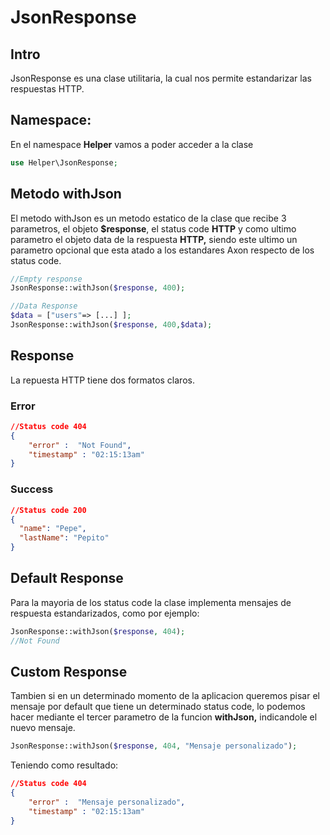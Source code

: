 # JsonResponse

## Intro

JsonResponse es una clase utilitaria, la cual nos permite estandarizar las respuestas HTTP.

## Namespace:

En el namespace **Helper**  vamos a poder acceder a la clase 

```php
use Helper\JsonResponse;
```

## Metodo withJson

El metodo withJson es un metodo estatico de la clase que recibe 3 parametros, el objeto **$response**, el status code **HTTP** y como ultimo parametro el objeto data de la respuesta **HTTP,** siendo este ultimo un parametro opcional que esta atado a los estandares Axon respecto de los status code.

```php
//Empty response
JsonResponse::withJson($response, 400);

//Data Response
$data = ["users"=> [...] ];
JsonResponse::withJson($response, 400,$data);
```

## Response

La repuesta HTTP tiene dos formatos claros.

### Error

```json
//Status code 404
{
	"error" :  "Not Found",
	"timestamp" : "02:15:13am"
}
```

### Success

```json
//Status code 200
{
  "name": "Pepe",
  "lastName": "Pepito"
}
```

## Default Response

Para la mayoria de los status code la clase implementa mensajes de respuesta estandarizados, como por ejemplo:

```php
JsonResponse::withJson($response, 404);
//Not Found
```

## Custom Response

Tambien si en un determinado momento de la aplicacion queremos pisar el mensaje por default que tiene un determinado status code, lo podemos hacer mediante el tercer parametro de la funcion **withJson,** indicandole el nuevo mensaje.

```php
JsonResponse::withJson($response, 404, "Mensaje personalizado");
```

Teniendo como resultado:

```json
//Status code 404
{
	"error" :  "Mensaje personalizado",
	"timestamp" : "02:15:13am"
}
```

#
